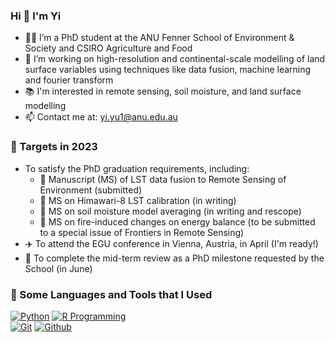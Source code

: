 ### Hi 👋 I'm Yi

- 👨‍🎓 I’m a PhD student at the ANU Fenner School of Environment & Society and CSIRO Agriculture and Food
- 👜 I’m working on high-resolution and continental-scale modelling of land surface variables using techniques like data fusion, machine learning and fourier transform
- 📚 I'm interested in remote sensing, soil moisture, and land surface modelling
- 📫 Contact me at: yi.yu1@anu.edu.au

### 🏹 Targets in 2023

- To satisfy the PhD graduation requirements, including:
  - 📖 Manuscript (MS) of LST data fusion to Remote Sensing of Environment (submitted)
  - 📖 MS on Himawari-8 LST calibration (in writing)
  - 📖 MS on soil moisture model averaging (in writing and rescope)
  - 📖 MS on fire-induced changes on energy balance (to be submitted to a special issue of Frontiers in Remote Sensing)
- ✈️ To attend the EGU conference in Vienna, Austria, in April (I'm ready!)
- 📘 To complete the mid-term review as a PhD milestone requested by the School (in June)

### 📐 Some Languages and Tools that I Used

[![Python](https://img.shields.io/badge/-Python-3776AB?style=flat&logo=python&logoColor=white)](https://www.python.org/)
[![R Programming](https://img.shields.io/badge/-R%20Programming-3776AB?style=flat&logo=R&logoColor=white)](https://www.r-project.org/)
<br />
[![Git](https://img.shields.io/badge/-Git-F05032?style=flat&logo=git&logoColor=white)](https://git-scm.com/)
[![Github](https://img.shields.io/badge/-Github-181717?style=flat&logo=github&logoColor=white)](https://github.com/)


<!--👯 I’m looking to collaborate on ...
- 🤔 I’m looking for help with ...
- 💬 Ask me about ...

- 😄 Pronouns: ...
- ⚡ Fun fact: ...
-->

